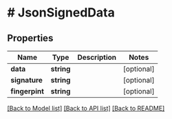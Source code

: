 # # JsonSignedData

## Properties

Name | Type | Description | Notes
------------ | ------------- | ------------- | -------------
**data** | **string** |  | [optional] 
**signature** | **string** |  | [optional] 
**fingerpint** | **string** |  | [optional] 

[[Back to Model list]](../../README.md#documentation-for-models) [[Back to API list]](../../README.md#documentation-for-api-endpoints) [[Back to README]](../../README.md)


